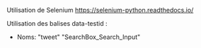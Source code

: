 Utilisation de Selenium
https://selenium-python.readthedocs.io/

Utilisation des balises data-testid :
 - Noms:
    "tweet"
    "SearchBox_Search_Input"
    